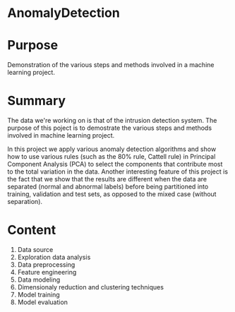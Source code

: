 # AnomalyDetection
# Purpose
Demonstration of the various steps and methods involved in a machine learning project.
# Summary
The data we're working on is that of the intrusion detection system. The purpose of this poject is to demostrate the various steps and methods involved in machine learning project.

In this project we apply various anomaly detection algorithms and show how to use various rules (such as the 80% rule, Cattell rule) in Principal Component Analysis (PCA) to select the components that contribute most to the total variation in the data. Another interesting feature of this project is the fact that we show that the results are different when the data are separated (normal and abnormal labels) before being partitioned into training, validation and test sets, as opposed to the mixed case (without separation).
# Content
1. Data source
2. Exploration data analysis
3. Data preprocessing
4. Feature engineering
5. Data modeling
6. Dimensionaly reduction and clustering techniques
7. Model training
8. Model evaluation
